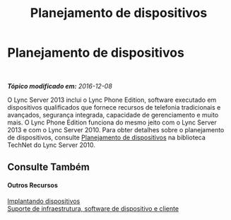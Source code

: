 ﻿---
title: Planejamento de dispositivos
TOCTitle: Planejamento de dispositivos
ms:assetid: 76f7f6a2-52dd-411d-a6ec-5ed5b6124f3e
ms:mtpsurl: https://technet.microsoft.com/pt-br/library/Gg398583(v=OCS.15)
ms:contentKeyID: 49307159
ms.date: 12/10/2016
mtps_version: v=OCS.15
ms.translationtype: HT
---

# Planejamento de dispositivos

 

_**Tópico modificado em:** 2016-12-08_

O Lync Server 2013 inclui o Lync Phone Edition, software executado em dispositivos qualificados que fornece recursos de telefonia tradicionais e avançados, segurança integrada, capacidade de gerenciamento e muito mais. O Lync Phone Edition funciona do mesmo jeito com o Lync Server 2013 e com o Lync Server 2010. Para obter detalhes sobre o planejamento de dispositivos, consulte [Planejamento de dispositivos](http://go.microsoft.com/fwlink/?linkid=256483%26clcid=0x416) na biblioteca TechNet do Lync Server 2010.

## Consulte Também

#### Outros Recursos

[Implantando dispositivos](http://go.microsoft.com/fwlink/?linkid=256484%26clcid=0x416)  
[Suporte de infraestrutura, software de dispositivo e cliente](http://go.microsoft.com/fwlink/?linkid=256482%26clcid=0x416)

